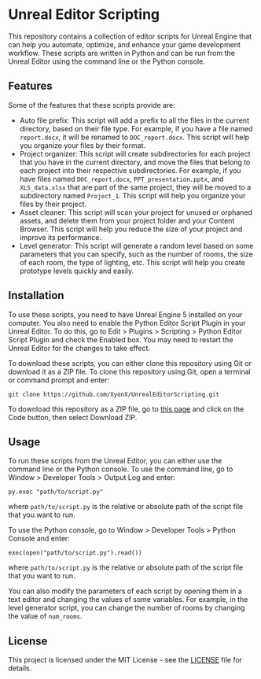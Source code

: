 # Unreal Editor Scripting

This repository contains a collection of editor scripts for Unreal Engine that can help you automate, optimize, and enhance your game development workflow. These scripts are written in Python and can be run from the Unreal Editor using the command line or the Python console.

## Features

Some of the features that these scripts provide are:

- Auto file prefix: This script will add a prefix to all the files in the current directory, based on their file type. For example, if you have a file named `report.docx`, it will be renamed to `DOC_report.docx`. This script will help you organize your files by their format.
- Project organizer: This script will create subdirectories for each project that you have in the current directory, and move the files that belong to each project into their respective subdirectories. For example, if you have files named `DOC_report.docx`, `PPT_presentation.pptx`, and `XLS_data.xlsx` that are part of the same project, they will be moved to a subdirectory named `Project_1`. This script will help you organize your files by their project.
- Asset cleaner: This script will scan your project for unused or orphaned assets, and delete them from your project folder and your Content Browser. This script will help you reduce the size of your project and improve its performance.
- Level generator: This script will generate a random level based on some parameters that you can specify, such as the number of rooms, the size of each room, the type of lighting, etc. This script will help you create prototype levels quickly and easily.

## Installation

To use these scripts, you need to have Unreal Engine 5 installed on your computer. You also need to enable the Python Editor Script Plugin in your Unreal Editor. To do this, go to Edit > Plugins > Scripting > Python Editor Script Plugin and check the Enabled box. You may need to restart the Unreal Editor for the changes to take effect.

To download these scripts, you can either clone this repository using Git or download it as a ZIP file. To clone this repository using Git, open a terminal or command prompt and enter:

```
git clone https://github.com/XyonX/UnrealEditorScripting.git
```

To download this repository as a ZIP file, go to [this page](https://github.com/XyonX/UnrealEditorScripting.git) and click on the Code button, then select Download ZIP.

## Usage

To run these scripts from the Unreal Editor, you can either use the command line or the Python console. To use the command line, go to Window > Developer Tools > Output Log and enter:

```
py.exec "path/to/script.py"
```

where `path/to/script.py` is the relative or absolute path of the script file that you want to run.

To use the Python console, go to Window > Developer Tools > Python Console and enter:

```
exec(open("path/to/script.py").read())
```

where `path/to/script.py` is the relative or absolute path of the script file that you want to run.

You can also modify the parameters of each script by opening them in a text editor and changing the values of some variables. For example, in the level generator script, you can change the number of rooms by changing the value of `num_rooms`.

## License

This project is licensed under the MIT License - see the [LICENSE](^2^) file for details.